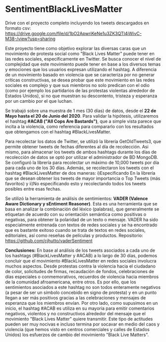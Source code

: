# SentimentBlackLivesMatter

Drive con el proyecto completo incluyendo los tweets descargados en formato csv: https://drive.google.com/file/d/1bO2ApwriKeNe1u3ZK3QTI4iWivC-M38-/view?usp=sharing

Este proyecto tiene como objetivo explorar las diversas caras que un movimiento de protesta social como "Black Lives Matter" puede tener en las redes sociales, específicamente en Twitter. Se busca conocer el nivel de complejidad que este movimiento puede tener en base a los diversos temas y emociones que los usuarios expresan utilizando el hashtag. A diferencia de un movimiento basado en violencia que se caracteriza por no generar críticas constructivas, se desea probar que este movimiento en las redes sociales es complejo y que sus miembros no solo predican con el odio (como por ejemplo los partidarios de las protestas violentas alrededor de Estados Unidos), si no que muestran su descontento, tristeza y esperanza por un cambio por el que luchan.

Se trabajó sobre una muestra de 1 mes (30 días) de datos, desde el **22 de Mayo hasta el 20 de Junio del 2020**. Para validar la hipótesis, utilizaremos el hashtag **#ACAB ("All Cops Are Bastards")**, que a simple vista parece que incita a la violencia, como referencia para compararlo con los resultados que obtengamos con el hashtag #BlackLivesMatter.

Para recolectar los datos de Twitter, se utilizó la librería GetOldTweets3, que permite obtener tweets de fechas diferentes al día de recolección. Asi mismo, para almacenar los tweets de ambos hashtags durante los días de recolección de datos se optó por utilizar el administrador de BD MongoDB. Se configuró la librería para recolectar un máximo de 10,000 tweets por día para cada uno de los 30 días. Además, se recolectaron los tweets con el hashtag #BlackLivesMatter de dos maneras: i)Especificando En la librería que se desean obtener los tweets de mayor importancia o Top Tweets (más favoritos) y ii)No especificando esto y recolectando todos los tweets posibles entre esas fechas.

Se utilizó la herramienta de análisis de sentimientos: **VADER (Valence Aware Dictionary y sEntiment Reasoner)**. Esta es una herramienta que se basa en analizar la combinación del léxico (palabras), que generalmente se etiquetan de acuerdo con su orientación semántica como positivas o negativas, para obtener la polaridad de un texto o mensaje. VADER ha sido especialmente entrenada con textos de redes sociales y se ha encontrado que es bastante exitoso cuando se trata de textos en redes sociales, editoriales, así como reseñas de películas y productos.
Repositorio: https://github.com/cjhutto/vaderSentiment

**Conclusiones:** En base al análisis de los tweets asociados a cada uno de los hashtags (#BlackLivesMatter y #ACAB) a lo largo de 30 días, podemos concluir que el movimiento #BlackLivesMatter en redes sociales involucra muchos aspectos. Desde protestas contra la violencia hacia el ciudadano de color, solicitudes de firmas, recaudación de fondos, celebraciones de días especiales o conmemorativos, recuerdos de violencia hacia miembros de la comunidad afroamericana, entre otros. Es por ello, que los sentimientos asociados a este hashtag no son todos enteramente negativos (a pesar de ser un símbolo concebido en signo de protesta) y en un punto llegan a ser más positivos gracias a las celebraciones y mensajes de esperanza que los miembros envían.
Por otro lado, como supusimos en un inicio, el hashtag #ACAB es utiliza en su mayoría para emitir comentarios negativos, violentos y no constructivos alrededor del mensaje que el movimiento "Black Lives Matter" quiere transmitir. Este tipo de actitudes pueden ser muy nocivas e incluso termina por socavar en medio del caos y violencia (que hemos visto en centros comerciales y calles de Estados Unidos) los esfuerzos de cambio del movimiento "Black Live Matters". 

